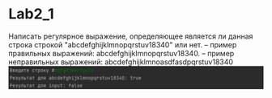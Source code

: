 # Lab2_1
Написать регулярное выражение, определяющее является ли данная
строка строкой "abcdefghijklmnopqrstuv18340" или нет.
– пример правильных выражений: abcdefghijklmnopqrstuv18340.
– пример неправильных выражений: abcdefghijklmnoasdfasdpqrstuv18340
<img width="1800" alt="Main" src="lab2/Lab2.png">
